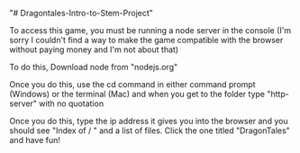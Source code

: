 "# Dragontales-Intro-to-Stem-Project" 

To access this game, you must be running a node server in the console (I'm sorry I couldn't find a way to make the game compatible with the browser without paying money and I'm not about that)

To do this, Download node from "nodejs.org" 

Once you do this, use the cd command in either command prompt (Windows) or the terminal (Mac) and when you get to the folder type "http-server" with no quotation

Once you do this, type the ip address it gives you into the browser and you should see "Index of / " and a list of files. Click the one titled "DragonTales" and have fun!

